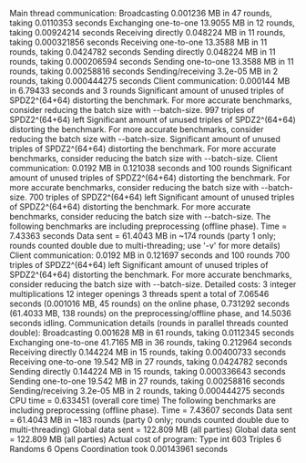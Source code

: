Main thread communication:
Broadcasting 0.001236 MB in 47 rounds, taking 0.0110353 seconds
Exchanging one-to-one 13.9055 MB in 12 rounds, taking 0.00924214 seconds
Receiving directly 0.048224 MB in 11 rounds, taking 0.000321856 seconds
Receiving one-to-one 13.3588 MB in 11 rounds, taking 0.0424782 seconds
Sending directly 0.048224 MB in 11 rounds, taking 0.000206594 seconds
Sending one-to-one 13.3588 MB in 11 rounds, taking 0.00258816 seconds
Sending/receiving 3.2e-05 MB in 2 rounds, taking 0.000444275 seconds
Client communication: 0.000144 MB in 6.79433 seconds and 3 rounds 
Significant amount of unused triples of SPDZ2^(64+64) distorting the benchmark. For more accurate benchmarks, consider reducing the batch size with --batch-size.
        997 triples of SPDZ2^(64+64) left
Significant amount of unused triples of SPDZ2^(64+64) distorting the benchmark. For more accurate benchmarks, consider reducing the batch size with --batch-size.
Significant amount of unused triples of SPDZ2^(64+64) distorting the benchmark. For more accurate benchmarks, consider reducing the batch size with --batch-size.
Client communication: 0.0192 MB in 0.121038 seconds and 100 rounds 
Significant amount of unused triples of SPDZ2^(64+64) distorting the benchmark. For more accurate benchmarks, consider reducing the batch size with --batch-size.
        700 triples of SPDZ2^(64+64) left
Significant amount of unused triples of SPDZ2^(64+64) distorting the benchmark. For more accurate benchmarks, consider reducing the batch size with --batch-size.
The following benchmarks are including preprocessing (offline phase).
Time = 7.43363 seconds 
Data sent = 61.4043 MB in ~174 rounds (party 1 only; rounds counted double due to multi-threading; use '-v' for more details)
Client communication: 0.0192 MB in 0.121697 seconds and 100 rounds 
        700 triples of SPDZ2^(64+64) left
Significant amount of unused triples of SPDZ2^(64+64) distorting the benchmark. For more accurate benchmarks, consider reducing the batch size with --batch-size.
Detailed costs:
             3 integer multiplications
            12 integer openings
3 threads spent a total of 7.06546 seconds (0.001016 MB, 45 rounds) on the online phase, 0.731292 seconds (61.4033 MB, 138 rounds) on the preprocessing/offline phase, and 14.5036 seconds idling.
Communication details (rounds in parallel threads counted double):
Broadcasting 0.001628 MB in 61 rounds, taking 0.0112345 seconds
Exchanging one-to-one 41.7165 MB in 36 rounds, taking 0.212964 seconds
Receiving directly 0.144224 MB in 15 rounds, taking 0.00400733 seconds
Receiving one-to-one 19.542 MB in 27 rounds, taking 0.0424782 seconds
Sending directly 0.144224 MB in 15 rounds, taking 0.000336643 seconds
Sending one-to-one 19.542 MB in 27 rounds, taking 0.00258816 seconds
Sending/receiving 3.2e-05 MB in 2 rounds, taking 0.000444275 seconds
CPU time = 0.633451 (overall core time)
The following benchmarks are including preprocessing (offline phase).
Time = 7.43607 seconds 
Data sent = 61.4043 MB in ~183 rounds (party 0 only; rounds counted double due to multi-threading)
Global data sent = 122.809 MB (all parties)
Global data sent = 122.809 MB (all parties)
Actual cost of program:
  Type int
           603        Triples
             6        Randoms
             6          Opens
Coordination took 0.00143961 seconds